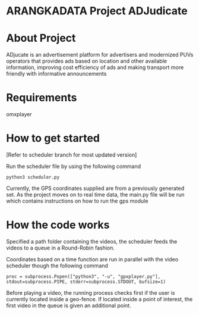 # ARANGKADATA Project ADJudicate

# About Project
ADjucate is an advertisement platform for advertisers and modernized PUVs operators that provides ads based on location and other available information, improving cost efficiency of ads and making transport more friendly with informative announcements

# Requirements
omxplayer

# How to get started
[Refer to scheduler branch for most updated version]

Run the scheduler file by using the following command
```
python3 scheduler.py
```
Currently, the GPS coordinates supplied are from a previously generated set. 
As the project moves on to real time data, the main.py file will be run which contains instructions on how to run the gps module

# How the code works

Specified a path folder containing the videos, the scheduler feeds the videos to a queue in a Round-Robin fashion.

Coordinates based on a time function are run in parallel with the video scheduler though the following command
```
proc = subprocess.Popen(["python3", "-u", "gpxplayer.py"], stdout=subprocess.PIPE, stderr=subprocess.STDOUT, bufsize=1)
```

Before playing a video, the running process checks first if the user is currently located inside a geo-fence. If located inside a point of interest, the first video in the queue is given an additional point.

